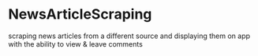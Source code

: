 # NewsArticleScraping
scraping news articles from a different source and displaying them on app with the ability to view &amp; leave comments
